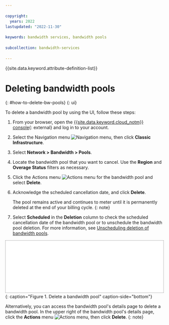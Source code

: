 ```yaml
---

copyright:
  years: 2022
lastupdated: "2022-11-30"

keywords: bandwidth services, bandwidth pools

subcollection: bandwidth-services

---
```


{{site.data.keyword.attribute-definition-list}}

# Deleting bandwidth pools
{: #how-to-delete-bw-pools}
{: ui}

To delete a bandwidth pool by using the UI, follow these steps:

1. From your browser, open the [{{site.data.keyword.cloud_notm}} console](/login){: external} and log in to your account.
1. Select the Navigation menu ![Navigation menu](../icons/icon_hamburger.svg), then click **Classic Infrastructure**.
1. Select **Network > Bandwidth > Pools**.
1. Locate the bandwidth pool that you want to cancel. Use the **Region** and **Overage Status** filters as necessary.
1. Click the Actions menu ![Actions menu](../icons/action-menu-icon.svg) for the bandwidth pool and select **Delete**.
1. Acknowledge the scheduled cancellation date, and click **Delete**.

   The pool remains active and continues to meter until it is permanently deleted at the end of your billing cycle. 
   {: note}

1. Select **Scheduled** in the **Deletion** column to check the scheduled cancellation date of the bandwidth pool or to unschedule the bandwidth pool deletion. For more information, see [Unscheduling deletion of bandwidth pools](/docs/bandwidth-pools?topic=bandwidth-pools-how-to-unscedule-deletion-ibm-cloud-bandwidth-pools).

![Delete a bandwidth pool](images/bw-pool-delete.svg "Delete a bandwidth pool"){: caption="Figure 1. Delete a bandwidth pool" caption-side="bottom"}

Alternatively, you can access the bandwidth pool's details page to delete a bandwidth pool. In the upper right of the bandwidth pool's details page, click the **Actions** menu ![Actions menu](../icons/action-menu-icon.svg), then click **Delete**.
{: note}
